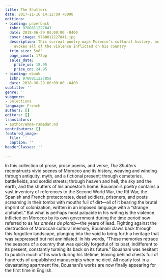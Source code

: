 ```yaml
---
title: The Shutters
date: 2017-11-16 14:22:00 +0000
editions:
- binding: paperback
  isbn: 9780811227841
  date: 2018-06-29 00:00:00 -0400
  cover_image: 9780811227841.jpg
  description: This surreal poetry maps Morocco’s cultural history, as Bouanani hauntingly
    evokes all of the violence inflicted on his country
  trim_size: 5x8"
  page_count: 172pp
  sales_data:
    price_us: 18.95
    price_cn: 24.95
- binding: ebook
  isbn: 9780811227858
  date: 2018-06-29 00:00:00 -0400
subtitle: ''
genre: ''
subgenre:
- Selections
language: French
authors: []
editors: []
translators:
- author/emma-ramadan.md
contributors: []
featured_image:
  file: ''
  caption: ''
headerClasses: ''

---
```

In this collection of prose, prose poems, and verse, _The Shutters_ reconstructs vivid scenes of Morocco and its history, weaving and winding through antiquity, myth, and a fictional present; through cemeteries, battlefields, and sordid streets; through heaven and hell, the sky and the earth, and the shutters of his ancestor’s home. Bouanani’s poetry contains a vast inventory of references to the Second World War, the Rif War, the Spanish and French protectorates, dead soldiers, prisoners, and poets screaming in their tombs with mouths full of dirt—all of it bearing the brutal imprint of colonization, written in an imposed language with a “strange alphabet.” But what is perhaps most palpable in his writing is the violence inflicted on Morocco by its own government during the time period now referred to as _les années de plomb_—the years of lead. Fighting against the destruction of Moroccan cultural memory, Bouanani claws back through this forgotten landscape, plunging into the void to bring forth a heritage that was suppressed but not annihilated. In his words, “These memories retrace the seasons of a country that was quickly forgetful of its past, indifferent to its present, constantly turning its back on its future.” Bouanani was hesitant to publish much of his work during his lifetime, leaving behind chests full of hundreds of unpublished manuscripts when he died. All nearly lost in a devastating apartment fire, Bouanani’s works are now finally appearing for the first time in English.